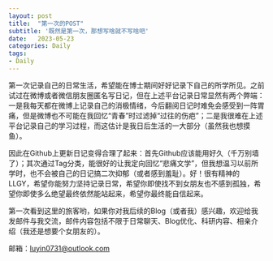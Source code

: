 ```yaml
---
layout: post
title:  "第一次的POST"
subtitle: '既然是第一次，那想写啥就不写啥吧'
date:   2023-05-23
categories: Daily
tags: 
- Daily
---
```

第一次记录自己的日常生活，希望能在博士期间好好记录下自己的所学所见。之前试过在微博或者微信朋友圈匿名写日记，但在上述平台记录日常显然有两个弊端：一是我每天都在微博上记录自己的消极情绪，今后翻阅日记时难免会感受到一阵胃痛，但是微博也不可能在我回忆“青春”时过滤掉“过往的伤疤”；二是我很难在上述平台记录自己的学习过程，而这估计是我日后生活的一大部分（虽然我也想摸鱼）。

因此在Github上更新日记变得合理了起来：首先Github应该能用好久（千万别墙了）；其次通过Tag分类，能很好的让我定向回忆“悲痛文学”，但我想温习以前所学时，也不会被自己的日记搞二次抑郁（或者感到羞耻）。好！很有精神的LLGY，希望你能努力坚持记录日常，希望你即使找不到女朋友也不感到孤独，希望你即使多么绝望最终依然能站起来，希望你最终能自信起来。

第一次看到这里的旅客哟，如果你对我后续的Blog（或者我）感兴趣，欢迎给我发邮件与我交流，邮件内容包括不限于日常聊天、Blog优化、科研内容、相亲介绍（我还是想要个女朋友的）。

邮箱：luyin0731@outlook.com